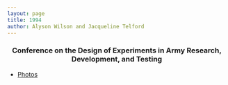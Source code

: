 ```yaml
---
layout: page
title: 1994
author: Alyson Wilson and Jacqueline Telford
---
```

<div align="center"><h3> Conference on the Design of Experiments in Army Research, Development, and Testing</h3></div>

- [Photos](https://alysongwilson.github.io/ACAS/DOE6/1994.pdf)

